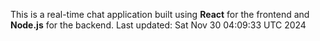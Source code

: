 This is a real-time chat application built using **React** for the frontend and **Node.js** for the backend.
Last updated: Sat Nov 30 04:09:33 UTC 2024
